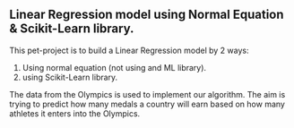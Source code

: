 ## Linear Regression model using Normal Equation & Scikit-Learn library.

This pet-project is to build a Linear Regression model by 2 ways:
1. Using normal equation (not using and ML library).
2. using Scikit-Learn library.

The data from the Olympics is used to implement our algorithm.
The aim is trying to predict how many medals a country will earn based on how many athletes it enters into the Olympics.
